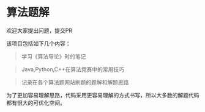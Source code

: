 # 算法题解

欢迎大家提出问题，提交PR

该项目包括如下几个内容：

> 学习《算法导论》时的笔记

> Java,Python,C++在算法竞赛中的常用技巧

> 记录在各个算法题网站刷题的题解和解题思路

为了更加容易理解思路，代码采用更容易理解的方式书写，所以大多数的解题代码都有很大的可优化空间。
